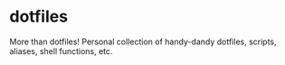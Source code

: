 # dotfiles
More than dotfiles! Personal collection of handy-dandy dotfiles, scripts, aliases, shell functions, etc.
